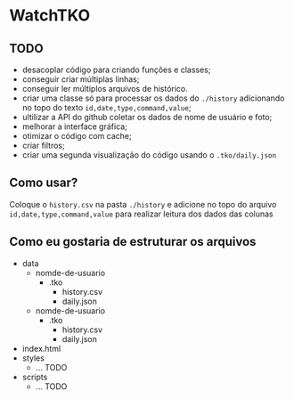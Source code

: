 # WatchTKO

## TODO

- desacoplar código para criando funções e classes;
- conseguir criar múltiplas linhas;
- conseguir ler múltiplos arquivos de histórico.
- criar uma classe só para processar os dados do `./history` adicionando no topo do texto `id,date,type,command,value`;
- ultilizar a API do github coletar os dados de nome de usuário e foto;
- melhorar a interface gráfica;
- otimizar o código com cache;
- criar filtros;
- criar uma segunda visualização do código usando o `.tko/daily.json`

## Como usar?

Coloque o `history.csv` na pasta `./history` e adicione no topo do arquivo `id,date,type,command,value` para realizar leitura dos dados das colunas

## Como eu gostaria de estruturar os arquivos

- data
  - nomde-de-usuario 
    - .tko
      - history.csv
      - daily.json
  - nomde-de-usuario
    - .tko
      - history.csv
      - daily.json
- index.html
- styles
  - ... TODO 
- scripts
  - ... TODO
